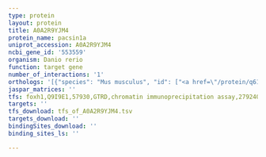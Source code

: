 ```yaml
---
type: protein
layout: protein
title: A0A2R9YJM4
protein_name: pacsin1a
uniprot_accession: A0A2R9YJM4
ncbi_gene_id: '553559'
organism: Danio rerio
function: target gene
number_of_interactions: '1'
orthologs: '[{"species": "Mus musculus", "id": ["<a href=\"/protein/q61644\">Q61644</a>"]}, {"species": "Drosophila melanogaster", "id": ["<a href=\"/protein/a0a0b4kh28\">A0A0B4KH28</a>"]}, {"species": "Caenorhabditis elegans", "id": ["<a href=\"/protein/q6ahq8\">Q6AHQ8</a>"]}]'
jaspar_matrices: ''
tfs: foxh1,Q9I9E1,57930,GTRD,chromatin immunoprecipitation assay,27924024%5Buid%5D,No
targets: ''
tfs_download: tfs_of_A0A2R9YJM4.tsv
targets_download: ''
bindingSites_download: ''
binding_sites_ls: ''

---
```

